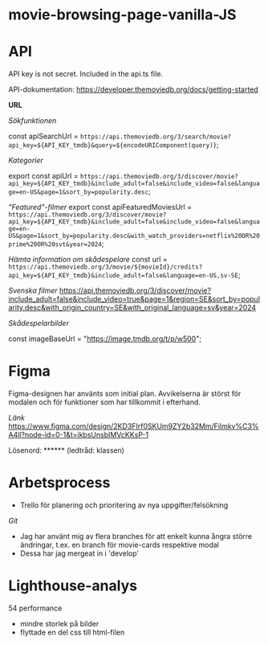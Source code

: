 # movie-browsing-page-vanilla-JS

# API
API key is not secret. Included in the api.ts file.


API-dokumentation:
https://developer.themoviedb.org/docs/getting-started

__URL__

_Sökfunktionen_

 const apiSearchUrl = `https://api.themoviedb.org/3/search/movie?api_key=${API_KEY_tmdb}&query=${encodeURIComponent(query)}`;

_Kategorier_

export const apiUrl = `https://api.themoviedb.org/3/discover/movie?api_key=${API_KEY_tmdb}&include_adult=false&include_video=false&language=en-US&page=1&sort_by=popularity.desc`;

_"Featured"-filmer_
export const apiFeaturedMoviesUrl = `https://api.themoviedb.org/3/discover/movie?api_key=${API_KEY_tmdb}&include_adult=false&include_video=false&language=en-US&page=1&sort_by=popularity.desc&with_watch_providers=netflix%20OR%20prime%20OR%20svt&year=2024`;


_Hämta information om skådespelare_
const url = `https://api.themoviedb.org/3/movie/${movieId}/credits?api_key=${API_KEY_tmdb}&include_adult=false&language=en-US,sv-SE`;

_Svenska filmer_
https://api.themoviedb.org/3/discover/movie?include_adult=false&include_video=true&page=1&region=SE&sort_by=popularity.desc&with_origin_country=SE&with_original_language=sv&year=2024


_Skådespelarbilder_

const imageBaseUrl = "https://image.tmdb.org/t/p/w500";


# Figma
Figma-designen har använts som initial plan. Avvikelserna är störst för modalen och för funktioner som har tillkommit i efterhand.

_Länk_
https://www.figma.com/design/2KD3FIrf0SKUm9ZY2b32Mm/Filmkv%C3%A4ll?node-id=0-1&t=ikbsUnsbIMVcKKsP-1

Lösenord: ****** (ledtråd: klassen)


# Arbetsprocess

* Trello för planering och prioritering av nya uppgifter/felsökning

_Git_ 
* Jag har använt mig av flera branches för att enkelt kunna ångra större ändringar, t.ex. en branch för movie-cards respektive modal
* Dessa har jag mergeat in i 'develop'


# Lighthouse-analys

54 performance
- mindre storlek på bilder
- flyttade en del css till html-filen
